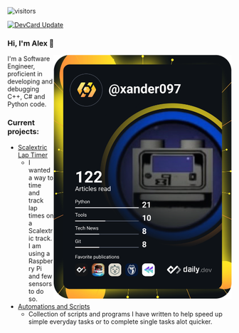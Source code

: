 ![visitors](https://visitor-badge.glitch.me/badge?page_id=alexbillingham.alexbillingham&left_color=green&right_color=red)

[![DevCard Update](https://github.com/alexbillingham/alexbillingham/actions/workflows/DevCard.yml/badge.svg)](https://github.com/alexbillingham/alexbillingham/actions/workflows/DevCard.yml)

### Hi, I'm Alex 👋
<a href="https://app.daily.dev/xander097"><img src="https://raw.githubusercontent.com/TraitorXander/TraitorXander/421ee232530ecfb5d461f51b0b009dc0d6e39da2/devcard.svg" width="400" alt="Alex's Dev Card" align="right"/></a>

I'm a Software Engineer, proficient in developing and debugging C++, C# and Python code.

### Current projects:
- <a href="https://github.com/alexbillingham/ScalextricTimerAdvanced">Scalextric Lap Timer</a>
  - I wanted a way to time and track lap times on a Scalextric track. I am using a Raspberry Pi and few sensors to do so. 
- <a href="https://github.com/alexbillingham/AutomationsAndScripts">Automations and Scripts</a>
  - Collection of scripts and programs I have written to help speed up simple everyday tasks or to complete single tasks alot quicker.

<!--
**TraitorXander/TraitorXander** is a ✨ _special_ ✨ repository because its `README.md` (this file) appears on your GitHub profile.

Here are some ideas to get you started:

- 🔭 I’m currently working on ...
- 🌱 I’m currently learning ...
- 👯 I’m looking to collaborate on ...
- 🤔 I’m looking for help with ...
- 💬 Ask me about ...
- 📫 How to reach me: ...
- 😄 Pronouns: ...
- ⚡ Fun fact: ...
-->
<!-- <a href="https://app.daily.dev/xander097"><img src="https://raw.githubusercontent.com/TraitorXander/TraitorXander/421ee232530ecfb5d461f51b0b009dc0d6e39da2/devcard.svg" width="400" alt="Alex's Dev Card" align="right"/></a> -->
